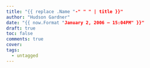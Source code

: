 ```yaml
---
title: "{{ replace .Name "-" " " | title }}"
author: "Hudson Gardner"
date: "{{ now.Format "January 2, 2006 — 15:04PM" }}"
draft: true
toc: false
comments: true
cover:
tags:
  - untagged
---
```

